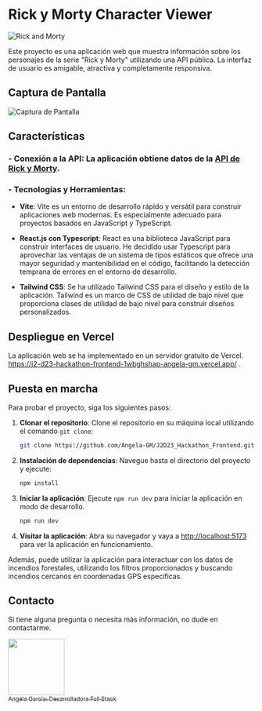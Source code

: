 # Rick y Morty Character Viewer

![Rick and Morty](https://rickandmortyapi.com/api/character/avatar/1.jpeg)

Este proyecto es una aplicación web que muestra información sobre los personajes de la serie "Rick y Morty" utilizando una API pública. La interfaz de usuario es amigable, atractiva y completamente responsiva.

## Captura de Pantalla

![Captura de Pantalla](/screenshot.png)

## Características

### - **Conexión a la API**: La aplicación obtiene datos de la [API de Rick y Morty](https://rickandmortyapi.com/).

### - **Tecnologías y Herramientas**: 
- **Vite**: Vite es un entorno de desarrollo rápido y versátil para construir aplicaciones web modernas. Es especialmente adecuado para proyectos basados en JavaScript y TypeScript. 

- **React.js con Typescript**: React es una biblioteca JavaScript para construir interfaces de usuario. He decidido usar Typescript para aprovechar las ventajas de un sistema de tipos estáticos que ofrece una mayor seguridad y mantenibilidad en el código, facilitando la detección temprana de errores en el entorno de desarrollo.

- **Tailwind CSS**: Se ha utilizado Tailwind CSS para el diseño y estilo de la aplicación. Tailwind es un marco de CSS de utilidad de bajo nivel que proporciona clases de utilidad de bajo nivel para construir diseños personalizados.

## Despliegue en Vercel

La aplicación web se ha implementado en un servidor gratuito de Vercel. https://j2-d23-hackathon-frontend-1wbghshap-angela-gm.vercel.app/
.


## Puesta en marcha

Para probar el proyecto, siga los siguientes pasos:

1. **Clonar el repositorio**: Clone el repositorio en su máquina local utilizando el comando `git clone`:

   ```bash
   git clone https://github.com/Angela-GM/J2D23_Hackathon_Frontend.git
   ```

2. **Instalación de dependencias**: Navegue hasta el directorio del proyecto y ejecute:


   ```bash
   npm install
   ```

<!-- 
3. **Ejecución de pruebas unitarias**: Ejecute `npm run test` para ejecutar las pruebas unitarias con Vitest.

   ```bash
   npm run test
   ``` -->

3. **Iniciar la aplicación**: Ejecute `npm run dev` para iniciar la aplicación en modo de desarrollo.

   ```bash
   npm run dev
   ```

4. **Visitar la aplicación**: Abra su navegador y vaya a [http://localhost:5173](http://localhost:5173) para ver la aplicación en funcionamiento.

Además, puede utilizar la aplicación para interactuar con los datos de incendios forestales, utilizando los filtros proporcionados y buscando incendios cercanos en coordenadas GPS específicas.

## Contacto

Si tiene alguna pregunta o necesita más información, no dude en contactarme.

[<img src="https://avatars.githubusercontent.com/u/116819605?s=400&u=bae5f7e88a358d3fbbd2f0e8521dda9a57739c70&v=4" width=115><br><sub>Angela Garcia: Desarrolladora Full Stack</sub>](https://github.com/Angela-GM)


